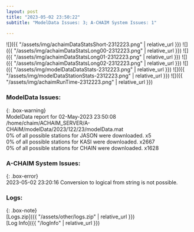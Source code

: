 ```yaml
---
layout: post
title: "2023-05-02 23:50:22"
subtitle: "ModelData Issues: 3; A-CHAIM System Issues: 1"

---
```


![]({{ "/assets/img/achaimDataStatsShort-2312223.png" | relative_url }})
![]({{ "/assets/img/achaimDataStatsLong00-2312223.png" | relative_url }})
![]({{ "/assets/img/achaimDataStatsLong01-2312223.png" | relative_url }})
![]({{ "/assets/img/achaimDataStatsLong02-2312223.png" | relative_url }})
![]({{ "/assets/img/modelDataDataStats-2312223.png" | relative_url }})
![]({{ "/assets/img/modelDataStationStats-2312223.png" | relative_url }})
![]({{ "/assets/img/achaimRunTime-2312223.png" | relative_url }})


### ModelData Issues:  
  
{: .box-warning}  
 ModelData report for 02-May-2023 23:50:08   
 /home/chaim/ACHAIM_SERVER/A-CHAIM/modelData/2023/122/23/modelData.mat   
 0% of all possible stations for JASON were downloaded. x5   
 0% of all possible stations for KASI were downloaded. x2667   
 0% of all possible stations for CHAIN were downloaded. x1628   
  
### A-CHAIM System Issues:  
  
{: .box-error}  
2023-05-02 23:20:16 Conversion to logical from string is not possible.  

### Logs:  
  
{: .box-note}  
[Logs.zip]({{ "/assets/other/logs.zip" | relative_url }})  
[Log Info]({{ "/logInfo" | relative_url }})  

